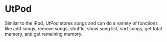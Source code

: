 # UtPod
Similar to the iPod, UtPod stores songs and can do a variety of functions like add songs, remove songs, shuffle, show song list, sort songs, get total memory, and get remaining memory. 

